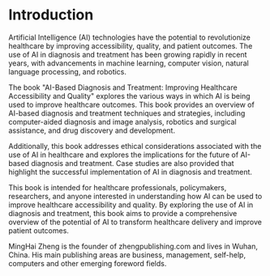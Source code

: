 # Introduction

Artificial Intelligence (AI) technologies have the potential to revolutionize healthcare by improving accessibility, quality, and patient outcomes. The use of AI in diagnosis and treatment has been growing rapidly in recent years, with advancements in machine learning, computer vision, natural language processing, and robotics.

The book "AI-Based Diagnosis and Treatment: Improving Healthcare Accessibility and Quality" explores the various ways in which AI is being used to improve healthcare outcomes. This book provides an overview of AI-based diagnosis and treatment techniques and strategies, including computer-aided diagnosis and image analysis, robotics and surgical assistance, and drug discovery and development.

Additionally, this book addresses ethical considerations associated with the use of AI in healthcare and explores the implications for the future of AI-based diagnosis and treatment. Case studies are also provided that highlight the successful implementation of AI in diagnosis and treatment.

This book is intended for healthcare professionals, policymakers, researchers, and anyone interested in understanding how AI can be used to improve healthcare accessibility and quality. By exploring the use of AI in diagnosis and treatment, this book aims to provide a comprehensive overview of the potential of AI to transform healthcare delivery and improve patient outcomes.

MingHai Zheng is the founder of zhengpublishing.com and lives in Wuhan, China. His main publishing areas are business, management, self-help, computers and other emerging foreword fields.

